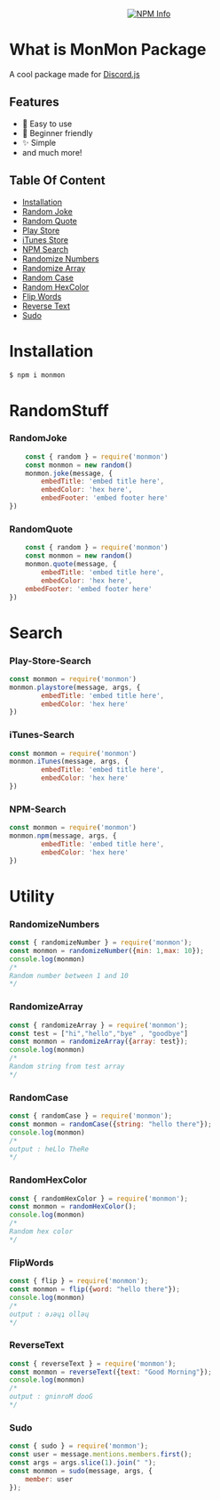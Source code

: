 <div align="center">
  <p>
    <a href="https://nodei.co/npm/monmon
/"><img src="https://nodei.co/npm/monmon.png?downloads=true&stars=true" alt="NPM Info" /></a>
  </p>
</div>

# What is MonMon Package
A cool package made for [Discord.js](discord.js.org)


## Features
- 🎉 Easy to use
- 🧑 Beginner friendly
- ✨ Simple
- and much more!


## Table Of Content

- [Installation](#installation)
- [Random Joke](#RandomJoke)
- [Random Quote](#RandomQuote)
- [Play Store](#Play-Store-Search)
- [iTunes Store](#iTunes-Search)
- [NPM Search](#NPM-Search)
- [Randomize Numbers](#RandomizeNumbers)
- [Randomize Array](#RandomizeArray)
- [Random Case](#RandomCase)
- [Random HexColor](#RandomHexColor)
- [Flip Words](#FlipWords)
- [Reverse Text](#ReverseText)
- [Sudo](#sudo)

# Installation
```sh
$ npm i monmon
```

# RandomStuff

### RandomJoke

```js
    const { random } = require('monmon')
    const monmon = new random()
    monmon.joke(message, {
        embedTitle: 'embed title here',
        embedColor: 'hex here',
        embedFooter: 'embed footer here'
})
```

### RandomQuote

```js
    const { random } = require('monmon')
    const monmon = new random()
    monmon.quote(message, {
        embedTitle: 'embed title here',
        embedColor: 'hex here',
	embedFooter: 'embed footer here'
})
```

# Search

### Play-Store-Search

```js
const monmon = require('monmon')
monmon.playstore(message, args, {
        embedTitle: 'embed title here',
        embedColor: 'hex here'
})
```

### iTunes-Search

```js
const monmon = require('monmon')
monmon.iTunes(message, args, {
        embedTitle: 'embed title here',
        embedColor: 'hex here'
})
```

### NPM-Search

```js
const monmon = require('monmon')
monmon.npm(message, args, {
        embedTitle: 'embed title here',
        embedColor: 'hex here'
})
```

# Utility

### RandomizeNumbers
```js
const { randomizeNumber } = require('monmon');
const monmon = randomizeNumber({min: 1,max: 10});
console.log(monmon)
/*
Random number between 1 and 10
*/
```

### RandomizeArray
```js
const { randomizeArray } = require('monmon');
const test = ["hi","hello","bye" , "goodbye"]
const monmon = randomizeArray({array: test});
console.log(monmon)
/*
Random string from test array
*/
```

### RandomCase
```js
const { randomCase } = require('monmon');
const monmon = randomCase({string: "hello there"});
console.log(monmon)
/*
output : heLlo TheRe
*/
```

### RandomHexColor
```js
const { randomHexColor } = require('monmon');
const monmon = randomHexColor();
console.log(monmon)
/*
Random hex color
*/
```

### FlipWords
```js
const { flip } = require('monmon');
const monmon = flip({word: "hello there"});
console.log(monmon)
/*
output : ǝɹǝɥʇ ollǝɥ
*/
```

### ReverseText
```js
const { reverseText } = require('monmon');
const monmon = reverseText({text: "Good Morning"});
console.log(monmon)
/*
output : gninroM dooG
*/
```

### Sudo
```js
const { sudo } = require('monmon');
const user = message.mentions.members.first();
const args = args.slice(1).join(" ");
const monmon = sudo(message, args, {
    member: user
});
```
